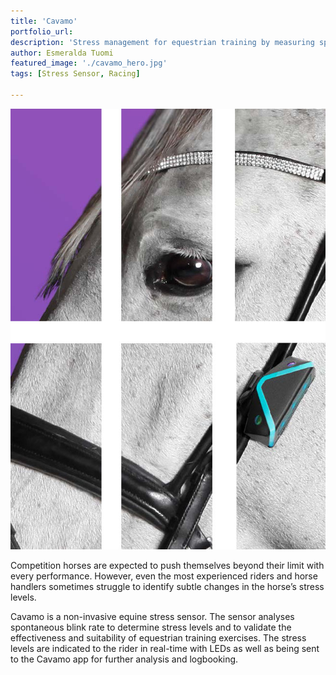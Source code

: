 ```yaml
---
title: 'Cavamo'
portfolio_url:
description: 'Stress management for equestrian training by measuring spontaneous blink rate.'
author: Esmeralda Tuomi
featured_image: './cavamo_hero.jpg'
tags: [Stress Sensor, Racing]

---
```


![](./cavamo1.jpg)

Competition horses are expected to push themselves beyond their limit with every performance. However, even the most experienced riders and horse handlers sometimes struggle to identify subtle changes in the horse’s stress levels.

Cavamo is a non-invasive equine stress sensor. The sensor analyses spontaneous blink rate to determine stress levels and to validate the effectiveness and suitability of equestrian training exercises. The stress levels are indicated to the rider in real-time with LEDs as well as being sent to the Cavamo app for further analysis and logbooking.
